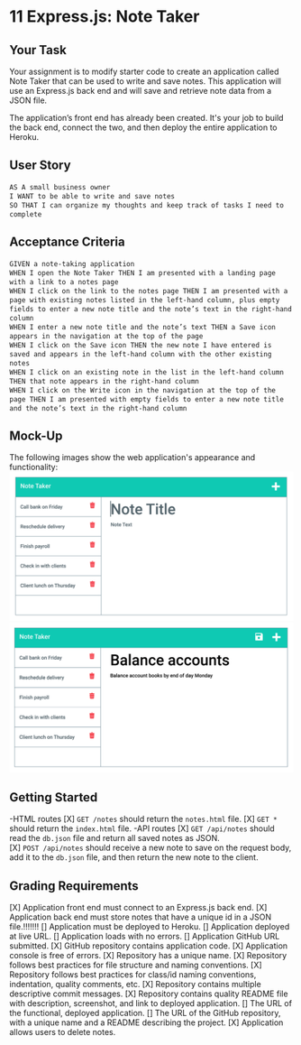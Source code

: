 # 11 Express.js: Note Taker

## Your Task

Your assignment is to modify starter code to create an application called Note Taker that can be used to write and save notes. This application will use an Express.js back end and will save and retrieve note data from a JSON file.

The application’s front end has already been created. It's your job to build the back end, connect the two, and then deploy the entire application to Heroku.


## User Story

```
AS A small business owner
I WANT to be able to write and save notes
SO THAT I can organize my thoughts and keep track of tasks I need to complete
```


## Acceptance Criteria

```
GIVEN a note-taking application
WHEN I open the Note Taker THEN I am presented with a landing page with a link to a notes page
WHEN I click on the link to the notes page THEN I am presented with a page with existing notes listed in the left-hand column, plus empty fields to enter a new note title and the note’s text in the right-hand column
WHEN I enter a new note title and the note’s text THEN a Save icon appears in the navigation at the top of the page
WHEN I click on the Save icon THEN the new note I have entered is saved and appears in the left-hand column with the other existing notes
WHEN I click on an existing note in the list in the left-hand column THEN that note appears in the right-hand column
WHEN I click on the Write icon in the navigation at the top of the page THEN I am presented with empty fields to enter a new note title and the note’s text in the right-hand column
```

## Mock-Up

The following images show the web application's appearance and functionality:
![Existing notes are listed in the left-hand column with empty fields on the right-hand side for the new note’s title and text.](./Assets/11-express-homework-demo-01.png)
![Note titled “Balance accounts” reads, “Balance account books by end of day Monday,” with other notes listed on the left.](./Assets/11-express-homework-demo-02.png)


## Getting Started

-HTML routes
[X] `GET /notes` should return the `notes.html` file.
[X] `GET *` should return the `index.html` file.
-API routes
[X] `GET /api/notes` should read the `db.json` file and return all saved notes as JSON.\
[X] `POST /api/notes` should receive a new note to save on the request body, add it to the `db.json` file, and then return the new note to the client.


## Grading Requirements

[X] Application front end must connect to an Express.js back end.
[X] Application back end must store notes that have a unique id in a JSON file.!!!!!!!
[] Application must be deployed to Heroku.
[] Application deployed at live URL.
[] Application loads with no errors.
[] Application GitHub URL submitted.
[X] GitHub repository contains application code.
[X] Application console is free of errors.
[X] Repository has a unique name.
[X] Repository follows best practices for file structure and naming conventions.
[X] Repository follows best practices for class/id naming conventions, indentation, quality comments, etc.
[X] Repository contains multiple descriptive commit messages.
[X] Repository contains quality README file with description, screenshot, and link to deployed application.
[] The URL of the functional, deployed application.
[] The URL of the GitHub repository, with a unique name and a README describing the project.
[X] Application allows users to delete notes.
